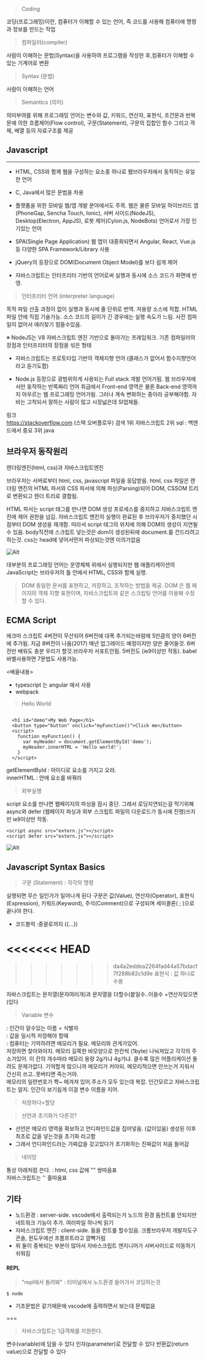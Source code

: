 > Coding

코딩(프로그래밍)이란, 컴퓨터가 이해할 수 있는 언어, 즉 코드를 사용해 컴퓨터에 명령과 정보를 만드는 작업


> 컴파일러(compiler)

사람이 이해하는 문법(Syntax)을 사용하여 프로그램을 작성한 후,컴퓨터가 이해할 수 있는 기계어로 변환


> Syntax (문법)

사람이 이해하는 언어 

> Semantics (의미)

의미부여를 위해 프로그래밍 언어는 변수와 값, 키워드, 연산자, 표현식, 조건문과 반복문에 의한 흐름제어(Flow control), 구문(Statement), 구문의 집합인 함수 그리고 객체, 배열 등의 자료구조를 제공


## Javascript
---

* HTML, CSS와 함께 웹을 구성하는 요소중 하나로 웹브라우저에서 동작하는 유일한 언어

* C, Java에서 많은 문법을 차용

* 플랫폼을 위한 모바일 웹/앱 개발 분야에서도 주목. 웹은 물론 모바일 하이브리드 앱(PhoneGap, Sencha Touch, Ionic), 서버 사이드(NodeJS), Desktop(Electron, AppJS), 로봇 제어(Cylon.js, NodeBots) 언어로서 가장 인기있는 언어

* SPA(Single Page Application) 웹 앱이 대중화되면서 Angular, React, Vue.js 등 다양한 SPA Framework/Library 사용

* jQuery의 등장으로 DOM(Document Object Model)를 보다 쉽게 제어

* 자바스크립트는 인터프리터 기반의 언어로써 실행과 동시에 소스 코드가 화면에 반영. 


> 인터프리터 언어 (interpreter language)

목적 파일 산출 과정이 없이 실행과 동시에 줄 단위로 번역. 저용량 소스에 적합. HTML파일 안에 직접 기술가능. 
소스 코드의 길이가 긴 경우에는 실행 속도가 느림. 사전 컴파일이 없어서 에러찾기 힘들수있음.

※ NodeJS는 V8 자바스크립트 엔진 기반으로 돌아가는 프레임워크. 기존 컴파일러의 장점과 인터프리터의 장점을 섞은 형태


* 자바스크립트는 프로토타입 기반의 객체지향 언어 (클래스가 없어서 함수지향언어라고 듣기도함)

* Node.js 등장으로 광범위하게 사용되는 Full stack 개발 언어가됨. 웹 브라우저에서만 동작하는 반쪽짜리 언어 취급에서 Front-end 영역은 물론 Back-end 영역까지 아우르는 웹 프로그래밍 언어가됨. 그러나 계속 변화하는 중이라 공부해야함. 자바는 고착되서 잘하는 사람이 많고 시장넓은데 SI업체들.


링크  
https://stackoverflow.com (스택 오버플로우) 
검색 1위 자바스크립트 2위 sql : 백엔드에서 중요 3위 java 



브라우저 동작원리
----
렌더링엔진(html, css)과 자바스크립트엔진 

브라우저는 서버로부터 html, css, javascript 파일을 응답받음. html, css 파일은 렌더링 엔진의 HTML 파서와 CSS 파서에 의해 파싱(Parsing)되어 DOM, CSSOM 트리로 변환되고 렌더 트리로 결합됨.

HTML 파서는 script 태그를 만나면 DOM 생성 프로세스를 중지하고 자바스크립트 엔진에 제어 권한을 넘김. 자바스크립트 엔진의 실행이 완료된 후 브라우저가 중지했던 시점부터 DOM 생성을 재개함. 따라서 script 태그의 위치에 의해 DOM의 생성이 지연될 수 있음. body직전에 스크립트 넣는것은 dom이 생성된뒤에 document.를 건드리려고 하는것. css는 head에 넣어서먼저 파싱되는것엔 이의가없음

![Alt ](http://poiemaweb.com/img/client-server.png
)


대부분의 프로그래밍 언어는 운영체제 위에서 실행되지만 웹 애플리케이션의 JavaScript는 브라우저의 틀 안에서 HTML, CSS와 함께 실행.


> DOM
동일한 문서를 표현하고, 저장하고, 조작하는 방법을 제공. DOM 은 웹 페이지의 객체 지향 표현이며, 자바스크립트와 같은 스크립팅 언어를 이용해 수정할 수 있다.


ECMA Script
----

에크마 스크립트 4버전이 무산되어 6버전에 대폭 추가되는바람에 5만큼의 양이 6버전에 추가됨. 지금 8버전이 나옴(2017) 매년 업그레이드 예정이지만 양은 줄어들것.
6버전만 배워도 충분 우리가 할것.브라우저 서포트안됨. 5버전도 (ie9이상만 작동).  babel 바벨사용하면 7문법도 사용가능.


<배울내용>
- typescript 는 angular 에서 사용
- webpack


> Hello World
~~~

  <h1 id="demo">My Web Page</h1>
  <button type="button" onclick="myFunction()">Click me</button>
  <script>
    function myFunction() {
      var myHeader = document.getElementById('demo');
      myHeader.innerHTML = 'Hello world!';
    }
  </script>

~~~

getElementById : 아이디로 요소를 가지고 오라.  
innerHTML : 안에 요소를 바꿔라 

> 외부실행

script 요소를 만나면 웹페이지의 파싱을 잠시 중단. 그래서 로딩지연되는걸 막기위해 async와 defer (웹페이지 파싱과 외부 스크립트 파일의 다운로드가 동시에 진행)쓰지만 ie9이상만 작동.

~~~
<script async src="extern.js"></script>
<script defer src="extern.js"></script>
~~~

![Alt ](http://poiemaweb.com/img/script-execution.jpg)



Javascript Syntax Basics
---

> 구문 (Statement)
: 각각의 명령

 실행되면 무슨 일인가가 일어나게 된다
 구문은 값(Value), 연산자(Operator), 표현식(Expression), 키워드(Keyword), 주석(Comment)으로 구성되며 세미콜론( ; )으로 끝나야 한다.

- 코드블럭 :중괄로까지 ({…})



<<<<<<< HEAD
=======

>>>>>>> da4a2eddea2264fad44a57bdacf7f288b82c1d9e
> 표현식
: 값 하나로 수용

자바스크립트는 문자열(문자여러개)과 문자열을 더할수(붙일수..이을수 +연산자있으면 )있다


> Variable 변수  

: 인간이 알수있는 이름 = 식별자   
: 값을 일시적 저장해야 할때   
: 컴퓨터는 기억하려면 메모리가 필요. 메모리와 관게가있어.  
저장하면 찾아와야지. 메모리 길쭉한 바모양으로 한칸씩 (1byte) 나눠져있고 각각의 주소가있어. 이 칸의 개수따라
메모리 용량 2g가냐 4g가냐. 클수록 많은 어플리케이션 돌려도 문제가없다. 기억할게 많으니까 메모리가 커야되.
메모리적으면 안쓰는거 지워서 간신히 쓰고..못버티면 죽는거야.  
메모리의 일련번호가 쫙~ 메겨져 있어.주소가 모두 있는데 복잡. 인간모르고 자바스크립트는 알지.
인간이 보기쉽게 이걸 변수 이름을 지어.

> 저장하다=할당  

> 선언과 초기화가 다른것?
- 선언은 메모리 영역을 확보하고 언디파인드값을 집어넣음. (값이있음)
  생성된 이후 최초로 값을 넣는것을 초기화 라고함 
- 그래서 언디파인드라는 가짜값을 갖고있다가 초기화하는 진짜값이 처음 들어감



> 네이밍 

통상 아래처럼 쓴다. 
: html, css 값에 "" 쌍따옴표   
  자바스크립트는 '' 홀따옴표    






## 기타  

- 노드환경 : server-side. vscode에서 출력되는거 노드의 환경 돔컨트롤 안되지만 네트워크 기능이 추가. 여러파일 하나씩 읽기   
- 자바스크립트 엔진 : client-side. 돔을 컨트롤 할수있음. 크롬브라우저 개발자도구 콘솔, 윈도우에선 프롬프트라고 깜빡거림 
- 위 둘이 중복되는 부분이 많아서 자바스크립트 엔지니어가 서버사이드로 이동하기 쉬워짐 


#### REPL
> "repl에서 돌려봐" : 터미널에서 노드환경 들어가서 코딩하는것   
~~~
$ node
~~~
- 기초문법은 같기때문에 vscode에 출력하면서 보는데 문제없음      

===  
 

> 자바스크립트는 1급객체를 지원한다. 

변수(variable)에 담을 수 있다
인자(parameter)로 전달할 수 있다
반환값(return value)으로 전달할 수 있다
